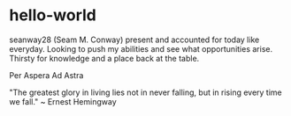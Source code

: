 # hello-world

seanway28 (Seam M. Conway) present and accounted for today like everyday. Looking to push my abilities and see what opportunities arise. Thirsty for knowledge and a place back at the table. 

Per Aspera Ad Astra 

"The greatest glory in living lies not in never falling, but in rising every time we fall." ~ Ernest Hemingway
